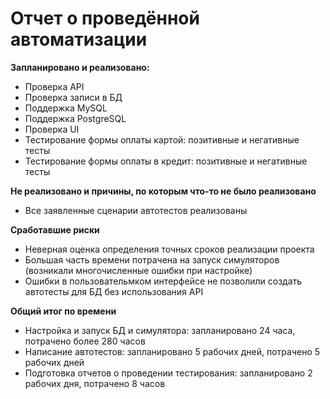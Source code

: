 # Отчет о проведённой автоматизации

**Запланировано и реализовано:**

* Проверка API
* Проверка записи в БД
* Поддержка MySQL
* Поддержка PostgreSQL
* Проверка UI
* Тестирование формы оплаты картой: позитивные и негативные тесты
* Тестирование формы оплаты в кредит: позитивные и негативные тесты

**Не реализовано и причины, по которым что-то не было реализовано**

* Все заявленные сценарии автотестов реализованы

**Сработавшие риски**

* Неверная оценка определения точных сроков реализации проекта
* Большая часть времени потрачена на запуск симуляторов (возникали многочисленные ошибки при настройке)
* Ошибки в пользовательмком интерфейсе  не позволили создать автотесты для БД без использования API

**Общий итог по времени**

* Настройка и запуск БД и симулятора: запланировано 24 часа, потрачено более 280 часов
* Написание автотестов: запланировано 5 рабочих дней, потрачено 5 рабочих дней
* Подготовка отчетов о проведении тестирования: запланировано 2 рабочих дня, потрачено 8 часов